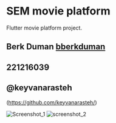 # SEM movie platform

Flutter movie platform project.

## Berk Duman [bberkduman](https://github.com/bberkduman)
## 221216039
## @keyvanarasteh

(https://github.com/keyvanarasteh/)



![Screenshot_1](https://github.com/bberkduman/Screen-Dev/assets/148946237/6f4c70c7-6770-4ce6-a824-d64daea3d02d)
![screenshot_2](https://github.com/bberkduman/Screen-Dev/assets/148946237/12ae283a-94d3-4aa1-a199-dd895d466732)

